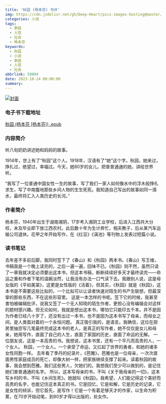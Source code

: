 ```yaml
---
title: '秋园 (杨本芬) 书评'
img: https://cdn.jsdelivr.net/gh/Deep-Heart/picx-images-hosting@master/boomments/秋园.4qjjjfgjlaq0.webp
categories: 小说
tags:
  - 家庭
  - 人性
  - 社会
  - 杨本芬
keywords:
  - 秋园
  - 小说
  - 家庭
  - 人性
  - 社会
abbrlink: 59894
date: 2023-10-24 00:00:00
summary:
---
```


[![封面](https://cdn.jsdelivr.net/gh/Deep-Heart/picx-images-hosting@master/boomments/秋园.4qjjjfgjlaq0.webp)]()
### 电子书下载地址
[秋园 (杨本芬 [杨本芬]) .epub](https://url57.ctfile.com/f/23765157-960584676-519ef9?p=9554)

### 内容简介
听八旬奶奶讲述她和妈妈的故事。

1914年，世上有了“秋园”这个人。1918年，汉语有了“她”这个字。秋园，她来过，挣扎过，绝望过，幸福过。今天，她80岁的女儿，把普普通通的她，讲给世界听。

“我写了一位普通中国女性一生的故事，写了我们一家人如何像水中的浮木般挣扎求生，写了中南腹地那些乡间人物的生生死死。我知道自己写出的故事如同一滴水，最终将汇入人类历史的长河。”

### 作者简介
杨本芬，1940年出生于湖南湘阴，17岁考入湘阴工业学校，后进入江西共大分校，未及毕业即下放江西农村。此后数十年为生计奔忙，相夫教子，后从某汽车运输公司退休。花甲之年开始写作，在《红豆》《滇池》等刊物上发表过短篇小说。

### 读书笔记
去年差不多前后脚，我同时签下了《春山》和《秋园》两本书。《春山》写王维，书稿我是一个晚上读完的，之后一遍一遍，回味不已。《秋园》则不然，虽然只读了一章我就决定必须要出这本书，但这本书稿，断断续续好多天才最终读完——命运之重和作者下笔的温婉淡然，让我没有办法一口气读下去。我跟别人说，这是母女版的《平如美棠》，这更是女性版的《活着》，但其实，《秋园》就是《秋园》，这本书是不需要这些比拟的，一个比拟可以让读者快速对陌生的书产生联想，但最深挚的那些东西，不在这些形容里。
这是一本怎样的书呢。签下它的时候，我甚至害怕被编辑批评，说我又签了一个无人知晓的陌生作者，更担心没有编辑会对这样的题材感兴趣。但无论如何，我就是想出这本书，哪怕它只能印五千本。并不是因为作者已经八十岁了，还没有出过一本书，也不是因为这本书写了母亲，而母女之间，是人类面对着的一个永恒问题。
真正吸引我的，是语言。我确信，这位在厨房里抽空写几笔最终完成这本书的老人，是真正的写作者，她不仅仅是女儿和母亲，她用写作，直面了自己的人生，直面了家国的历史，直面了命运的无解。
一位朋友说，这是一本高贵的书。我想说，这本书里，还有一个平凡而高贵的人，一个女人。
秋园，一个女人。一个承受了命运，又扛起了世界的勇者，和她的诸多女性同胞一样。
去年看了季丹的纪录片，《芭雅》，芭雅也是一位母亲，一次次直面男性家庭成员的死亡，却像大树一样，把家族继续支撑了起来。读着秋园的故事，我会想到芭雅。我们这些男人，欠她们的。我想我们至少可以做到的，是记住她们普普通通的名字。
所以，这本写母亲的书，不叫《关于我母亲的一切》，这本写乡村的书，不叫《乡间生死》。她就叫《秋园》。我希望，人们能记得这个美好而高贵的名字，也能记住这本真正的书。它是回忆，它是和解，它是历史的记录，它是女性的倾诉，但它首先，是写作！它是一个有着足够天才的作家，以生命为积累，在70岁开始动笔，到80岁才得以出版的，处女作。

